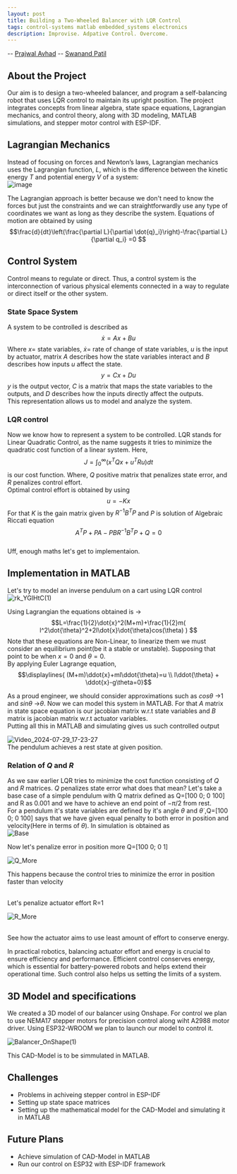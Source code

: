 ```yaml
---
layout: post
title: Building a Two-Wheeled Balancer with LQR Control
tags: control-systems matlab embedded_systems electronics
description: Improvise. Adpative Control. Overcome.
---
```


-- [Prajwal Avhad](https://github.com/crisiumnih)
-- [Swanand Patil](https://github.com/SWANPAT2805)


## About the Project
Our aim is to design a two-wheeled balancer, and program a self-balancing robot that uses LQR control to maintain its upright position. The project integrates concepts from linear algebra, state space equations, Lagrangian mechanics, and control theory, along with  3D modeling, MATLAB simulations, and stepper motor control with ESP-IDF. 

## Lagrangian Mechanics
Instead of focusing on forces and Newton’s laws, Lagrangian mechanics uses the Lagrangian function, ${L}$, which is the difference between the kinetic energy $T$ and potential energy $V$ of a system:
<br>
![image](https://hackmd.io/_uploads/S1Z-0brK0.png)

The Lagrangian approach is better because we don't need to know the forces but just the constraints and we can straightforwardly use any type of coordinates we want as long as they describe the system.
Equations of motion are obtained by using $$\frac{d}{dt}\left(\frac{\partial L}{\partial \dot{q}_i}\right)-\frac{\partial L}{\partial q_i} =0 $$

## Control System
Control means to regulate or direct. Thus, a control system is the interconnection of various physical elements connected in a way to regulate or direct itself or the other system.
### State Space System
A system to be controlled is described as 
$$\dot{x}=Ax+Bu$$ 
Where $x=$ state variables, $\dot{x}=$ rate of change of state variables, $u$ is the input by actuator, matrix $A$ describes how the state variables interact and $B$ describes how inputs $u$ affect the state.
$$y=Cx+Du$$
$y$ is the output vector, $C$ is a matrix that maps the state variables to the outputs, and $D$ describes how the inputs directly affect the outputs.
<br>
This representation allows us to model and analyze the system.

### LQR control
Now we know how to represent a system to be controlled. LQR stands for Linear Quadratic Control, as the name suggests it tries to minimize the quadratic cost function of a linear system.
Here, $$J=\displaystyle \int_{0}^{ \infty } (x^TQx+u^TRu) dt$$ is our cost function. Where, $Q$ positive matrix that penalizes state error, and $R$ penalizes control effort. 
<br>
Optimal control effort is obtained by using $$u=-Kx$$ For that $K$ is the gain matrix given by $R^{-1}B^TP$ and $P$ is solution of Algebraic Riccati equation $$A^TP+PA-PBR^{-1}B^TP+Q=0$$
<br> Uff, enough maths let's get to implementaion.



## Implementation in MATLAB
Let's try to model an inverse pendulum on a cart using LQR control
![rk_YGlHtC(1)](https://hackmd.io/_uploads/B1C1NZSF0.png)

Using Lagrangian the equations obtained is -> 
$$L=\frac{1}{2}\dot{x}^2(M+m)+\frac{1}{2}m( l^2\dot{\theta}^2+2l\dot{x}\dot{\theta}cos(\theta) ) $$
Note that these equations are Non-Linear, to linearize them we must consider an equilibrium point(be it a stable or unstable). Supposing that point to be when $x=0$ and $\theta=0$.<br>By applying Euler Lagrange equation, 
$$\displaylines{ (M+m)\ddot{x}+ml\ddot{\theta}=u \\ l\ddot{\theta} + \ddot{x}-g\theta=0}$$

As a proud engineer, we should consider approximations such as $cos\theta$ ->$1$ and $sin\theta$ ->$\theta$.
Now we can model this system in MATLAB. For that $A$ matrix in state space equation is our jacobian matrix w.r.t state variables and $B$ matrix is jacobian matrix w.r.t actuator variables.
<br> Putting all this in MATLAB and simulating gives us such controlled output

![Video_2024-07-29_17-23-27](https://hackmd.io/_uploads/BJMV7WSFR.gif)
<br>The pendulum achieves a rest state at given position.
### Relation of $Q$ and $R$
As we saw earlier LQR tries to minimize the cost function consisting of $Q$ and $R$ matrices.
$Q$ penalizes state error what does that mean?
Let's take a base case of a simple pendulum with Q matrix defined as Q=[100 0; 0 100] and R as 0.001 and we have to achieve an end point of $-\pi/2$ from rest.
<br> For a pendulum it's state variables are defined by it's angle $\theta$ and $\dot{\theta}$ ,Q=[100 0; 0 100] says that we have given equal penalty to both error in position and velocity(Here in terms of $\theta$).
In simulation is obtained as <br>
![Base](https://hackmd.io/_uploads/H1D0dZrYA.gif)


Now let's penalize error in position more Q=[100 0; 0 1]<br>

![Q_More](https://hackmd.io/_uploads/ByyeY-SKC.gif)

This happens because the control tries to minimize the error in position faster than velocity

<br>Let's penalize actuator effort R=1

![R_More](https://hackmd.io/_uploads/SkoUtWHtR.gif)

<br>See how the actuator aims to use least amount of effort to conserve energy.

In practical robotics, balancing actuator effort and energy is crucial to ensure efficiency and performance. Efficient control conserves energy, which is essential for battery-powered robots and helps extend their operational time. Such control also helps us setting the limits of a system.

## 3D Model and specifications
We created a 3D model of our balancer using Onshape. 
For control we plan to use NEMA17 stepper motors for precision control along wiht A2988 motor driver.
Using ESP32-WROOM we plan to launch our model to control it.

![Balancer_OnShape(1)](https://hackmd.io/_uploads/BkOXjbHt0.png)

This CAD-Model is to be simmulated in MATLAB.

## Challenges
- Problems in achiveing stepper control in ESP-IDF
- Setting up state space matrices
- Setting up the mathematical model for the CAD-Model and simulating it in MATLAB

## Future Plans
- Achieve simulation of CAD-Model in MATLAB
- Run our control on ESP32 with ESP-IDF framework

